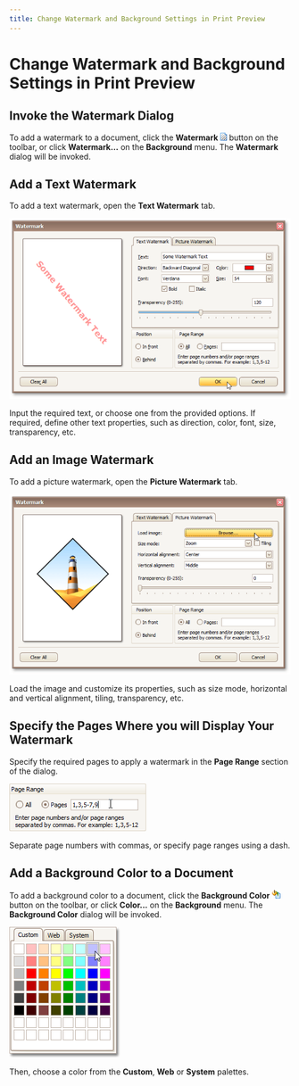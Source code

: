 ```yaml
---
title: Change Watermark and Background Settings in Print Preview
---
```

# Change Watermark and Background Settings in Print Preview
## Invoke the Watermark Dialog
To add a watermark to a document,  click the **Watermark** ![previewButtonWatermark](../../../../images/img7281.png) button on the toolbar, or click **Watermark...** on the **Background** menu. The **Watermark** dialog will be invoked.

## Add a Text Watermark
To add a text watermark, open the **Text Watermark** tab.

![previewWatermarkDialogText](../../../../images/img7302.png)

Input the required text, or choose one from the provided options. If required, define other text properties, such as direction, color, font, size, transparency, etc.

## Add an Image Watermark
To add a picture watermark, open the **Picture Watermark** tab.

![previewWatermarkDialogImage](../../../../images/img7301.png)

Load the image and customize its properties, such as size mode, horizontal and vertical alignment, tiling, transparency, etc.

## Specify the Pages Where you will Display Your Watermark
Specify the required pages to apply a watermark in the **Page Range** section of the dialog.

![previewWatermarkPageRange](../../../../images/img7306.png)

Separate page numbers with commas, or specify page ranges using a dash.

## Add a Background Color to a Document
To add a background color to a document, click the **Background Color** ![previewButtonBgColor](../../../../images/img7280.png) button on the toolbar, or click **Color...** on the **Background** menu. The **Background Color** dialog will be invoked.

![previewBgColorDialog](../../../../images/img7303.png)

Then, choose a color from the **Custom**, **Web** or **System** palettes.